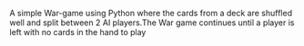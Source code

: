 A simple War-game using Python where the cards from a deck are shuffled well and split between 2 AI players.The War game continues until a player is left with no cards in the hand to play
